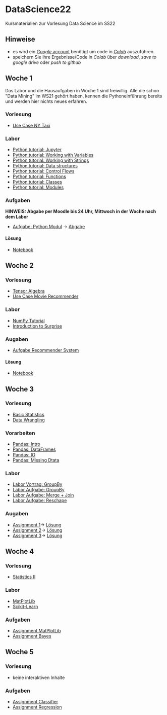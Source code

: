 # DataScience22
Kursmaterialien zur Vorlesung Data Science im SS22


## Hinweise
* es wird ein  [*Google* account](https://accounts.google.com/signup/v2/webcreateaccount?hl=en&flowName=GlifWebSignIn&flowEntry=SignUp) benötigt um code in [*Colab*](https://colab.research.google.com) auszuführen.
* speichern Sie ihre Ergebnisse/Code in *Colab* über *download*, *save to google drive* oder *push to github* 

## Woche 1
Das Labor und die Hausaufgaben in Woche 1 sind freiwillig. Alle die schon "Data Mining" im WS21 gehört haben, kennen die Pythoneinführung bereits und werden hier nichts neues erfahren.

### Vorlesung
* [Use Case NY Taxi](https://colab.research.google.com/github/keuperj/DataScience22/blob/main/week_1/UseCase_NY_Taxi.ipynb)

### Labor
* [Python tutorial: Jupyter](https://colab.research.google.com/github/keuperj/DataScience22/blob/main/Python_Tutorial/00_Jupyter-Intro.ipynb)
* [Python tutorial: Working with Variables](https://colab.research.google.com/github/keuperj/DataScience22/blob/main/Python_Tutorial/01_variables.ipynb)
* [Python tutorial: Working with Strings](https://colab.research.google.com/github/keuperj/DataScience22/blob/main/Python_Tutorial/02_strings.ipynb)
* [Python tutorial: Data structures](https://colab.research.google.com/github/keuperj/DataScience22/blob/main/Python_Tutorial/03_data_structures.ipynb)
* [Python tutorial: Control Flows](https://colab.research.google.com/github/keuperj/DataScience22/blob/main/Python_Tutorial/04_control_flow.ipynb)
* [Python tutorial: Functions](https://colab.research.google.com/github/keuperj/DataScience22/blob/main/Python_Tutorial/05_functions.ipynb)
* [Python tutorial: Classes](https://colab.research.google.com/github/keuperj/DataScience22/blob/main/Python_Tutorial/06_classes.ipynb)
* [Python tutorial: Modules](https://colab.research.google.com/github/keuperj/DataScience22/blob/main/Python_Tutorial/07_modules.ipynb)


### Aufgaben
**HINWEIS: Abgabe per Moodle bis 24 Uhr, Mittwoch in der Woche nach dem Labor**

* [Aufgabe: Python Modul](https://colab.research.google.com/github/keuperj/DataScience22/blob/main/week_1/Aufgabe_Python.ipynb) -> [Abgabe](https://elearning.hs-offenburg.de/moodle/course/view.php?id=5869#section-1)
#### Lösung
* [Notebook](https://colab.research.google.com/github/keuperj/DataScience22/blob/main/week_1/Solution/Solution_Aufgabe_Python.ipynb)


## Woche 2

### Vorlesung
* [Tensor Algebra](https://colab.research.google.com/github/keuperj/DataScience22/blob/main/week_2/Tensor_Algebra.ipynb)
* [Use Case Movie Recommender](https://colab.research.google.com/github/keuperj/DataScience22/blob/main/week_2/UseCase_RecommendationSystems.ipynb)

### Labor
* [NumPy Tutorial](https://colab.research.google.com/github/keuperj/DataScience22/blob/main/week_2/Introduction_to__Numpy.ipynb)
* [Introduction to Surprise](https://colab.research.google.com/github/keuperj/DataScience22/blob/main/week_2/Surprise.ipynb)

### Augaben
* [Aufgabe Recommender System](https://colab.research.google.com/github/keuperj/DataScience22/blob/main/week_2/Assignment_2_recommender.ipynb)
#### Lösung
* [Notebook](https://colab.research.google.com/github/keuperj/DataScience22/blob/main/week_2/Assignment_2_solution.ipynb)

## Woche 3

### Vorlesung
* [Basic Statistics](https://colab.research.google.com/github/keuperj/DataScience22/blob/main/week_3/Basic_Statistics.ipynb)
* [Data Wrangling](https://colab.research.google.com/github/keuperj/DataScience22/blob/main/week_3/Data_Wrangling.ipynb)

### Vorarbeiten
* [Pandas: Intro](https://colab.research.google.com/github/keuperj/DataScience22/blob/main/week_3/Lab_01_pandas_Intro.ipynb)
* [Pandas: DataFrames](https://colab.research.google.com/github/keuperj/DataScience22/blob/main/week_3/Lab_02_pandas_DataFrame.ipynb)
* [Pandas: IO](https://colab.research.google.com/github/keuperj/DataScience22/blob/main/week_3/Lab_03_pandas_IO.ipynb)
* [Pandas: Missing Dtata](https://colab.research.google.com/github/keuperj/DataScience22/blob/main/week_3/Lab_04_pandas_MissingData.ipynb)

### Labor
* [Labor Vortrag: GroupBy](https://colab.research.google.com/github/keuperj/DataScience22/blob/main/week_3/GroupBy.ipynb)
* [Labor Aufgabe: GroupBy](https://colab.research.google.com/github/keuperj/DataScience22/blob/main/week_3/Lab_05_pandas_Group_by.ipynb)
* [Labor Aufgabe: Merge + Join](https://colab.research.google.com/github/keuperj/DataScience22/blob/main/week_3/Lab_06_pandas_MergeandJoin.ipynb)
* [Labor Aufgabe: Reschape](https://colab.research.google.com/github/keuperj/DataScience22/blob/main/week_3/Lab_07_pandas_reshape.ipynb)


### Augaben
* [Assignment 1](https://colab.research.google.com/github/keuperj/DataScience22/blob/main/week_3/Assignment_1.ipynb)-> [Lösung](https://colab.research.google.com/github/keuperj/DataScience22/blob/main/week_3/solution_1.ipynb)
* [Assignment 2](https://colab.research.google.com/github/keuperj/DataScience22/blob/main/week_3/Assignment_2.ipynb)-> [Lösung](https://colab.research.google.com/github/keuperj/DataScience22/blob/main/week_3/solution_2.ipynb)
* [Assignment 3](https://colab.research.google.com/github/keuperj/DataScience22/blob/main/week_3/Assignment_3.ipynb)-> [Lösung](https://colab.research.google.com/github/keuperj/DataScience22/blob/main/week_3/solution_3.ipynb)

## Woche 4
### Vorlesung
* [Statistics II](https://colab.research.google.com/github/keuperj/DataScience22/blob/main/week_4/Statistics_Part_II.ipynb)

### Labor
* [MatPlotLib](https://colab.research.google.com/github/keuperj/DataScience22/blob/main/week_4/Lab_Matplotlib-Intro.ipynb)
* [Scikit-Learn](https://colab.research.google.com/github/keuperj/DataScience22/blob/main/week_4/Scikit_Learn.ipynb)

### Aufgaben
* [Assignment MatPlotLib](https://colab.research.google.com/github/keuperj/DataScience22/blob/main/week_4/Assignment_MatplotLib.ipynb)
* [Assignment Bayes](https://colab.research.google.com/github/keuperj/DataScience22/blob/main/week_4/Assignment_Classification.ipynb)

## Woche 5
### Vorlesung
* keine interaktiven Inhalte

### Aufgaben
* [Assignment Classifier](https://colab.research.google.com/github/keuperj/DataScience22/blob/main/week_5/5_a_Classification.ipynb)
* [Assignment Regression](https://colab.research.google.com/github/keuperj/DataScience22/blob/main/week_5/5_b_Regression_NY_Taxy.ipynb)
